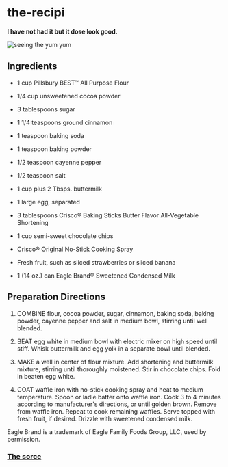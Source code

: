 # **the-recipi**
**I have not had it but it dose look good.** 

![seeing the yum yum](https://www.thekitchenwhisperer.net/wp-content/uploads/2014/09/Chocolate-Belgian-Waffles.jpg)
## **Ingredients**

* 1 cup Pillsbury BEST™ All Purpose Flour

* 1/4 cup unsweetened cocoa powder

* 3 tablespoons sugar

* 1 1/4 teaspoons ground cinnamon

* 1 teaspoon baking soda

* 1 teaspoon baking powder

* 1/2 teaspoon cayenne pepper

* 1/2 teaspoon salt

* 1 cup plus 2 Tbsps. buttermilk

* 1 large egg, separated

* 3 tablespoons Crisco® Baking Sticks Butter Flavor 
All-Vegetable Shortening

* 1 cup semi-sweet chocolate chips

* Crisco® Original No-Stick Cooking Spray

* Fresh fruit, such as sliced strawberries or sliced banana

* 1 (14 oz.) can Eagle Brand® Sweetened Condensed Milk

## Preparation Directions

1. COMBINE flour, cocoa powder, sugar, cinnamon, baking soda, baking powder, cayenne pepper and salt in medium bowl, stirring until well blended.

1. BEAT egg white in medium bowl with electric mixer on high speed until stiff. Whisk buttermilk and egg yolk in a separate bowl until blended.

1. MAKE a well in center of flour mixture. Add shortening and buttermilk mixture, stirring until thoroughly moistened. Stir in chocolate chips. Fold in beaten egg white.

1. COAT waffle iron with no-stick cooking spray and heat to medium temperature. Spoon or ladle batter onto waffle iron. Cook 3 to 4 minutes according to manufacturer's directions, or until golden brown. Remove from waffle iron. Repeat to cook remaining waffles. Serve topped with fresh fruit, if desired. Drizzle with sweetened condensed milk.

Eagle Brand is a trademark of Eagle Family Foods Group, LLC, used by permission.
### **[The sorce](https://www.crisco.com/recipes/mexican-chocolate-waffles-6864)**
